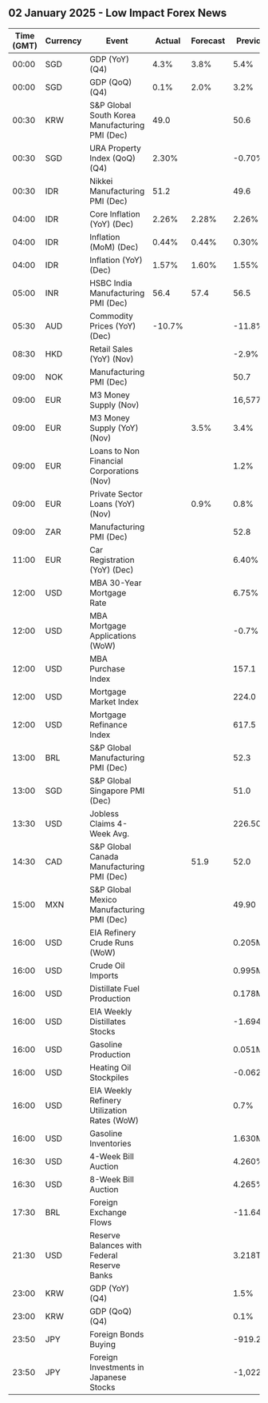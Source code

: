 ## 02 January 2025 - Low Impact Forex News

| Time (GMT) | Currency | Event | Actual | Forecast | Previous |
|------|----------|-------|--------|----------|----------|
| 00:00 | SGD | GDP (YoY) (Q4) | 4.3% | 3.8% | 5.4% |
| 00:00 | SGD | GDP (QoQ) (Q4) | 0.1% | 2.0% | 3.2% |
| 00:30 | KRW | S&P Global South Korea Manufacturing PMI (Dec) | 49.0 |  | 50.6 |
| 00:30 | SGD | URA Property Index (QoQ) (Q4) | 2.30% |  | -0.70% |
| 00:30 | IDR | Nikkei Manufacturing PMI (Dec) | 51.2 |  | 49.6 |
| 04:00 | IDR | Core Inflation (YoY) (Dec) | 2.26% | 2.28% | 2.26% |
| 04:00 | IDR | Inflation (MoM) (Dec) | 0.44% | 0.44% | 0.30% |
| 04:00 | IDR | Inflation (YoY) (Dec) | 1.57% | 1.60% | 1.55% |
| 05:00 | INR | HSBC India Manufacturing PMI (Dec) | 56.4 | 57.4 | 56.5 |
| 05:30 | AUD | Commodity Prices (YoY) (Dec) | -10.7% |  | -11.8% |
| 08:30 | HKD | Retail Sales (YoY) (Nov) |  |  | -2.9% |
| 09:00 | NOK | Manufacturing PMI (Dec) |  |  | 50.7 |
| 09:00 | EUR | M3 Money Supply (Nov) |  |  | 16,577.4B |
| 09:00 | EUR | M3 Money Supply (YoY) (Nov) |  | 3.5% | 3.4% |
| 09:00 | EUR | Loans to Non Financial Corporations (Nov) |  |  | 1.2% |
| 09:00 | EUR | Private Sector Loans (YoY) (Nov) |  | 0.9% | 0.8% |
| 09:00 | ZAR | Manufacturing PMI (Dec) |  |  | 52.8 |
| 11:00 | EUR | Car Registration (YoY) (Dec) |  |  | 6.40% |
| 12:00 | USD | MBA 30-Year Mortgage Rate |  |  | 6.75% |
| 12:00 | USD | MBA Mortgage Applications (WoW) |  |  | -0.7% |
| 12:00 | USD | MBA Purchase Index |  |  | 157.1 |
| 12:00 | USD | Mortgage Market Index |  |  | 224.0 |
| 12:00 | USD | Mortgage Refinance Index |  |  | 617.5 |
| 13:00 | BRL | S&P Global Manufacturing PMI (Dec) |  |  | 52.3 |
| 13:00 | SGD | S&P Global Singapore PMI (Dec) |  |  | 51.0 |
| 13:30 | USD | Jobless Claims 4-Week Avg. |  |  | 226.50K |
| 14:30 | CAD | S&P Global Canada Manufacturing PMI (Dec) |  | 51.9 | 52.0 |
| 15:00 | MXN | S&P Global Mexico Manufacturing PMI (Dec) |  |  | 49.90 |
| 16:00 | USD | EIA Refinery Crude Runs (WoW) |  |  | 0.205M |
| 16:00 | USD | Crude Oil Imports |  |  | 0.995M |
| 16:00 | USD | Distillate Fuel Production |  |  | 0.178M |
| 16:00 | USD | EIA Weekly Distillates Stocks |  |  | -1.694M |
| 16:00 | USD | Gasoline Production |  |  | 0.051M |
| 16:00 | USD | Heating Oil Stockpiles |  |  | -0.062M |
| 16:00 | USD | EIA Weekly Refinery Utilization Rates (WoW) |  |  | 0.7% |
| 16:00 | USD | Gasoline Inventories |  |  | 1.630M |
| 16:30 | USD | 4-Week Bill Auction |  |  | 4.260% |
| 16:30 | USD | 8-Week Bill Auction |  |  | 4.265% |
| 17:30 | BRL | Foreign Exchange Flows |  |  | -11.640B |
| 21:30 | USD | Reserve Balances with Federal Reserve Banks |  |  | 3.218T |
| 23:00 | KRW | GDP (YoY) (Q4) |  |  | 1.5% |
| 23:00 | KRW | GDP (QoQ) (Q4) |  |  | 0.1% |
| 23:50 | JPY | Foreign Bonds Buying |  |  | -919.2B |
| 23:50 | JPY | Foreign Investments in Japanese Stocks |  |  | -1,022.6B |
